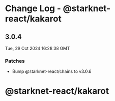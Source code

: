 # Change Log - @starknet-react/kakarot

<!-- This log was last generated on Tue, 29 Oct 2024 16:28:38 GMT and should not be manually modified. -->

<!-- Start content -->

## 3.0.4

Tue, 29 Oct 2024 16:28:38 GMT

### Patches

- Bump @starknet-react/chains to v3.0.6

# @starknet-react/kakarot
